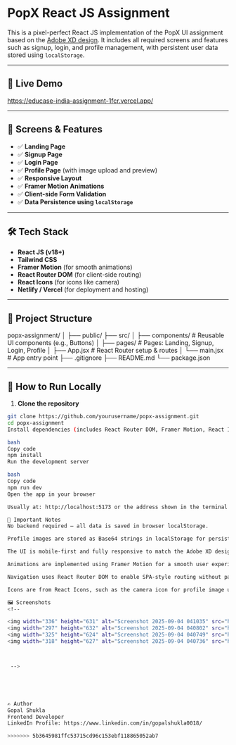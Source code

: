 
# PopX React JS Assignment

This is a pixel-perfect React JS implementation of the PopX UI assignment based on the [Adobe XD design](https://xd.adobe.com/view/b68eea25-003d-4a5d-8fdd-d463eeb20b32-e3dd). It includes all required screens and features such as signup, login, and profile management, with persistent user data stored using `localStorage`.

---

## 🚀 Live Demo
https://educase-india-assignment-1fcr.vercel.app/


---

## 📸 Screens & Features

- ✅ **Landing Page**  
- ✅ **Signup Page**  
- ✅ **Login Page**  
- ✅ **Profile Page** (with image upload and preview)  
- ✅ **Responsive Layout**  
- ✅ **Framer Motion Animations**  
- ✅ **Client-side Form Validation**  
- ✅ **Data Persistence using `localStorage`**  

---

## 🛠️ Tech Stack

- **React JS (v18+)**  
- **Tailwind CSS**  
- **Framer Motion** (for smooth animations)  
- **React Router DOM** (for client-side routing)  
- **React Icons** (for icons like camera)  
- **Netlify / Vercel** (for deployment and hosting)

---

## 📁 Project Structure

popx-assignment/
│
├── public/
├── src/
│ ├── components/ # Reusable UI components (e.g., Buttons)
│ ├── pages/ # Pages: Landing, Signup, Login, Profile
│ ├── App.jsx # React Router setup & routes
│ └── main.jsx # App entry point
├── .gitignore
├── README.md
└── package.json



---

## 🧪 How to Run Locally

1. **Clone the repository**

```bash
git clone https://github.com/yourusername/popx-assignment.git
cd popx-assignment
Install dependencies (includes React Router DOM, Framer Motion, React Icons)

bash
Copy code
npm install
Run the development server

bash
Copy code
npm run dev
Open the app in your browser

Usually at: http://localhost:5173 or the address shown in the terminal.

📌 Important Notes
No backend required — all data is saved in browser localStorage.

Profile images are stored as Base64 strings in localStorage for persistence.

The UI is mobile-first and fully responsive to match the Adobe XD design precisely.

Animations are implemented using Framer Motion for a smooth user experience.

Navigation uses React Router DOM to enable SPA-style routing without page reloads.

Icons are from React Icons, such as the camera icon for profile image upload.

🖼️ Screenshots
<!--

<img width="336" height="631" alt="Screenshot 2025-09-04 041035" src="https://github.com/user-attachments/assets/4f7c63bd-1cf8-4e32-b86c-9f47e5046c8c" />
<img width="297" height="632" alt="Screenshot 2025-09-04 040802" src="https://github.com/user-attachments/assets/01eae153-aa54-474d-b05d-a0dfcd5a463b" />
<img width="325" height="624" alt="Screenshot 2025-09-04 040749" src="https://github.com/user-attachments/assets/0e520f52-7855-4730-9874-67de3bafe8c4" />
<img width="318" height="627" alt="Screenshot 2025-09-04 040736" src="https://github.com/user-attachments/assets/3dcb1611-f57d-486d-a8d1-512cfdb02b82" />



 -->





✍️ Author
Gopal Shukla
Frontend Developer
LinkedIn Profile: https://www.linkedin.com/in/gopalshukla0018/

>>>>>>> 5b3645981ffc53715cd96c153ebf118865052ab7
